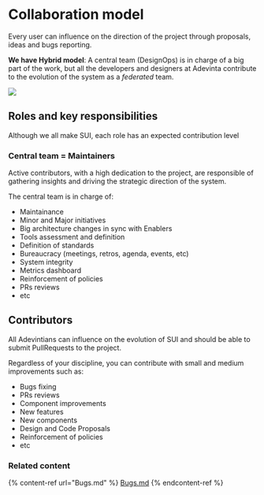 # Collaboration model

Every user can influence on the direction of the project through proposals, ideas and bugs reporting.

**We have Hybrid model**: A central team (DesignOps) is in charge of a big part of the work, but all the developers and designers at Adevinta contribute to the evolution of the system as a _federated_ team.

![](https://raw.githubusercontent.com/turolopezsanabria/design-systems-playbook/master/ASSETS/mixed-contribution.png)

## Roles and key responsibilities

Although we all make SUI, each role has an expected contribution level

### Central team = Maintainers

Active contributors, with a high dedication to the project, are responsible of gathering insights and driving the strategic direction of the system.

The central team is in charge of:

* Maintainance
* Minor and Major initiatives
* Big architecture changes in sync with Enablers
* Tools assessment and definition
* Definition of standards
* Bureaucracy (meetings, retros, agenda, events, etc)
* System integrity
* Metrics dashboard
* Reinforcement of policies
* PRs reviews
* etc

## Contributors

All Adevintians can influence on the evolution of SUI and should be able to submit PullRequests to the project.

Regardless of your discipline, you can contribute with small and medium improvements such as:

* Bugs fixing
* PRs reviews
* Component improvements
* New features
* New components
* Design and Code Proposals
* Reinforcement of policies
* etc

### Related content

{% content-ref url="Bugs.md" %}
[Bugs.md](Bugs.md)
{% endcontent-ref %}
